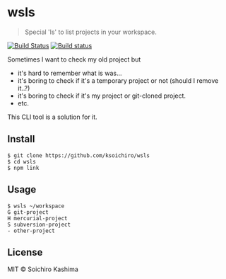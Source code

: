 # wsls

> Special 'ls' to list projects in your workspace.

[![Build Status](https://travis-ci.org/ksoichiro/wsls.svg?branch=master)](https://travis-ci.org/ksoichiro/wsls)
[![Build status](https://ci.appveyor.com/api/projects/status/r7df934xjle7sw97?svg=true)](https://ci.appveyor.com/project/ksoichiro/wsls)

Sometimes I want to check my old project but

- it's hard to remember what is was...
- it's boring to check if it's a temporary project or not (should I remove it..?)
- it's boring to check if it's my project or git-cloned project.
- etc.

This CLI tool is a solution for it.

## Install

```console
$ git clone https://github.com/ksoichiro/wsls
$ cd wsls
$ npm link
```

## Usage

```console
$ wsls ~/workspace
G git-project
H mercurial-project
S subversion-project
- other-project
```

## License

MIT &copy; Soichiro Kashima
